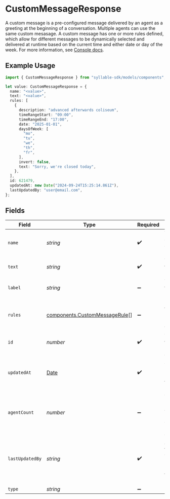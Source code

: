 # CustomMessageResponse

A custom message is a pre-configured message delivered by an agent as a greeting at the
beginning of a conversation. Multiple agents can use the same custom mesasage. A custom message
has one or more rules defined, which allow for different messages to be dynamically selected and
delivered at runtime based on the current time and either date or day of the week. For more 
information, see [Console docs](https://docs.syllable.ai/Resources/Messages).

## Example Usage

```typescript
import { CustomMessageResponse } from "syllable-sdk/models/components";

let value: CustomMessageResponse = {
  name: "<value>",
  text: "<value>",
  rules: [
    {
      description: "advanced afterwards coliseum",
      timeRangeStart: "09:00",
      timeRangeEnd: "17:00",
      date: "2025-01-01",
      daysOfWeek: [
        "mo",
        "tu",
        "we",
        "th",
        "fr",
      ],
      invert: false,
      text: "Sorry, we're closed today",
    },
  ],
  id: 621479,
  updatedAt: new Date("2024-09-24T15:25:14.861Z"),
  lastUpdatedBy: "user@email.com",
};
```

## Fields

| Field                                                                                         | Type                                                                                          | Required                                                                                      | Description                                                                                   | Example                                                                                       |
| --------------------------------------------------------------------------------------------- | --------------------------------------------------------------------------------------------- | --------------------------------------------------------------------------------------------- | --------------------------------------------------------------------------------------------- | --------------------------------------------------------------------------------------------- |
| `name`                                                                                        | *string*                                                                                      | :heavy_check_mark:                                                                            | The name of the custom message                                                                |                                                                                               |
| `text`                                                                                        | *string*                                                                                      | :heavy_check_mark:                                                                            | The text of the custom message                                                                |                                                                                               |
| `label`                                                                                       | *string*                                                                                      | :heavy_minus_sign:                                                                            | The label of the custom message                                                               |                                                                                               |
| `rules`                                                                                       | [components.CustomMessageRule](../../models/components/custommessagerule.md)[]                | :heavy_minus_sign:                                                                            | Rules for time-specific message variants                                                      |                                                                                               |
| `id`                                                                                          | *number*                                                                                      | :heavy_check_mark:                                                                            | The ID of the custom message                                                                  |                                                                                               |
| `updatedAt`                                                                                   | [Date](https://developer.mozilla.org/en-US/docs/Web/JavaScript/Reference/Global_Objects/Date) | :heavy_check_mark:                                                                            | Timestamp of the most recent update to the custom message                                     |                                                                                               |
| `agentCount`                                                                                  | *number*                                                                                      | :heavy_minus_sign:                                                                            | The number of agents using the custom message                                                 |                                                                                               |
| `lastUpdatedBy`                                                                               | *string*                                                                                      | :heavy_check_mark:                                                                            | The email address of the user who most recently updated the custom message                    | user@email.com                                                                                |
| `type`                                                                                        | *string*                                                                                      | :heavy_minus_sign:                                                                            | N/A                                                                                           |                                                                                               |